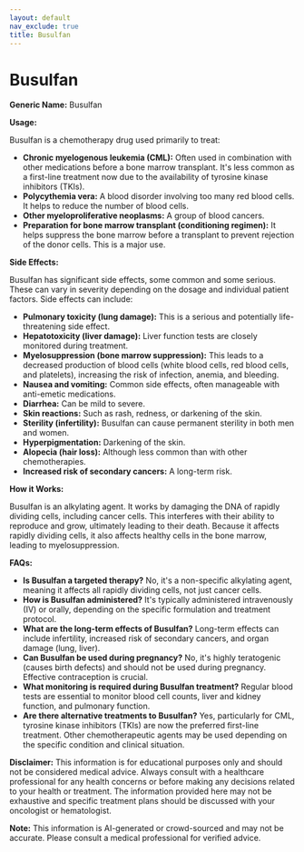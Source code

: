```yaml
---
layout: default
nav_exclude: true
title: Busulfan
---
```


# Busulfan

**Generic Name:** Busulfan

**Usage:**

Busulfan is a chemotherapy drug used primarily to treat:

* **Chronic myelogenous leukemia (CML):**  Often used in combination with other medications before a bone marrow transplant.  It's less common as a first-line treatment now due to the availability of tyrosine kinase inhibitors (TKIs).
* **Polycythemia vera:** A blood disorder involving too many red blood cells.  It helps to reduce the number of blood cells.
* **Other myeloproliferative neoplasms:** A group of blood cancers.
* **Preparation for bone marrow transplant (conditioning regimen):**  It helps suppress the bone marrow before a transplant to prevent rejection of the donor cells.  This is a major use.

**Side Effects:**

Busulfan has significant side effects, some common and some serious.  These can vary in severity depending on the dosage and individual patient factors.  Side effects can include:

* **Pulmonary toxicity (lung damage):** This is a serious and potentially life-threatening side effect.
* **Hepatotoxicity (liver damage):**  Liver function tests are closely monitored during treatment.
* **Myelosuppression (bone marrow suppression):** This leads to a decreased production of blood cells (white blood cells, red blood cells, and platelets), increasing the risk of infection, anemia, and bleeding.
* **Nausea and vomiting:** Common side effects, often manageable with anti-emetic medications.
* **Diarrhea:** Can be mild to severe.
* **Skin reactions:**  Such as rash, redness, or darkening of the skin.
* **Sterility (infertility):**  Busulfan can cause permanent sterility in both men and women.
* **Hyperpigmentation:** Darkening of the skin.
* **Alopecia (hair loss):** Although less common than with other chemotherapies.
* **Increased risk of secondary cancers:** A long-term risk.


**How it Works:**

Busulfan is an alkylating agent.  It works by damaging the DNA of rapidly dividing cells, including cancer cells. This interferes with their ability to reproduce and grow, ultimately leading to their death.  Because it affects rapidly dividing cells, it also affects healthy cells in the bone marrow, leading to myelosuppression.

**FAQs:**

* **Is Busulfan a targeted therapy?** No, it's a non-specific alkylating agent, meaning it affects all rapidly dividing cells, not just cancer cells.
* **How is Busulfan administered?** It's typically administered intravenously (IV) or orally, depending on the specific formulation and treatment protocol.
* **What are the long-term effects of Busulfan?** Long-term effects can include infertility, increased risk of secondary cancers, and organ damage (lung, liver).
* **Can Busulfan be used during pregnancy?** No, it's highly teratogenic (causes birth defects) and should not be used during pregnancy.  Effective contraception is crucial.
* **What monitoring is required during Busulfan treatment?** Regular blood tests are essential to monitor blood cell counts, liver and kidney function, and pulmonary function.
* **Are there alternative treatments to Busulfan?**  Yes, particularly for CML, tyrosine kinase inhibitors (TKIs) are now the preferred first-line treatment.  Other chemotherapeutic agents may be used depending on the specific condition and clinical situation.


**Disclaimer:** This information is for educational purposes only and should not be considered medical advice.  Always consult with a healthcare professional for any health concerns or before making any decisions related to your health or treatment.  The information provided here may not be exhaustive and specific treatment plans should be discussed with your oncologist or hematologist.


**Note:** This information is AI-generated or crowd-sourced and may not be accurate. Please consult a medical professional for verified advice.